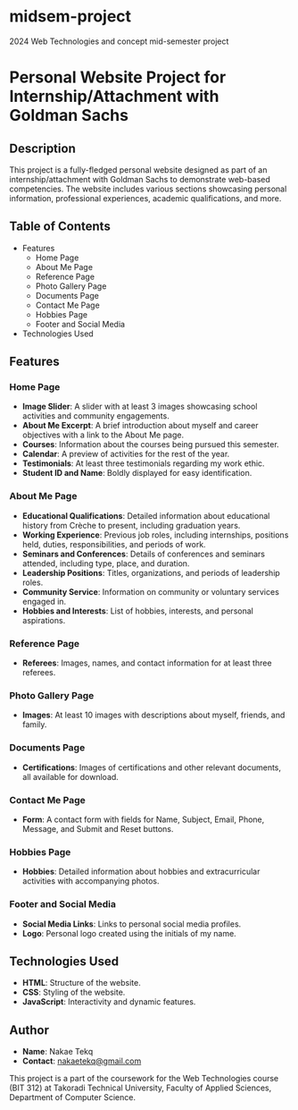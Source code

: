 # midsem-project
2024 Web Technologies and concept mid-semester project

# Personal Website Project for Internship/Attachment with Goldman Sachs

## Description
This project is a fully-fledged personal website designed as part of an internship/attachment with Goldman Sachs to demonstrate web-based competencies. The website includes various sections showcasing personal information, professional experiences, academic qualifications, and more.

## Table of Contents
- Features
  - Home Page
  - About Me Page
  - Reference Page
  - Photo Gallery Page
  - Documents Page
  - Contact Me Page
  - Hobbies Page
  - Footer and Social Media
- Technologies Used


## Features

### Home Page
- **Image Slider**: A slider with at least 3 images showcasing school activities and community engagements.
- **About Me Excerpt**: A brief introduction about myself and career objectives with a link to the About Me page.
- **Courses**: Information about the courses being pursued this semester.
- **Calendar**: A preview of activities for the rest of the year.
- **Testimonials**: At least three testimonials regarding my work ethic.
- **Student ID and Name**: Boldly displayed for easy identification.

### About Me Page
- **Educational Qualifications**: Detailed information about educational history from Crèche to present, including graduation years.
- **Working Experience**: Previous job roles, including internships, positions held, duties, responsibilities, and periods of work.
- **Seminars and Conferences**: Details of conferences and seminars attended, including type, place, and duration.
- **Leadership Positions**: Titles, organizations, and periods of leadership roles.
- **Community Service**: Information on community or voluntary services engaged in.
- **Hobbies and Interests**: List of hobbies, interests, and personal aspirations.

### Reference Page
- **Referees**: Images, names, and contact information for at least three referees.

### Photo Gallery Page
- **Images**: At least 10 images with descriptions about myself, friends, and family.

### Documents Page
- **Certifications**: Images of certifications and other relevant documents, all available for download.

### Contact Me Page
- **Form**: A contact form with fields for Name, Subject, Email, Phone, Message, and Submit and Reset buttons.

### Hobbies Page
- **Hobbies**: Detailed information about hobbies and extracurricular activities with accompanying photos.

### Footer and Social Media
- **Social Media Links**: Links to personal social media profiles.
- **Logo**: Personal logo created using the initials of my name.

## Technologies Used
- **HTML**: Structure of the website.
- **CSS**: Styling of the website.
- **JavaScript**: Interactivity and dynamic features.


## Author
- **Name**: Nakae Tekq
- **Contact**: nakaetekq@gmail.com

This project is a part of the coursework for the Web Technologies course (BIT 312) at Takoradi Technical University, Faculty of Applied Sciences, Department of Computer Science. 
